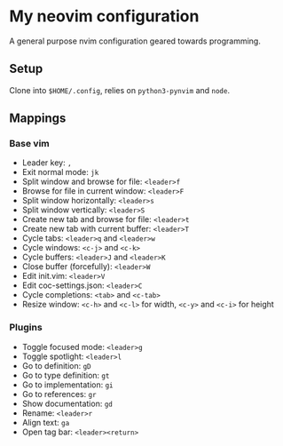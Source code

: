 # My neovim configuration

A general purpose nvim configuration geared towards programming. 

## Setup

Clone into `$HOME/.config`, relies on `python3-pynvim` and `node`.

## Mappings

### Base vim

- Leader key: `,`
- Exit normal mode: `jk`
- Split window and browse for file: `<leader>f`
- Browse for file in current window: `<leader>F`
- Split window horizontally: `<leader>s`
- Split window vertically: `<leader>S`
- Create new tab and browse for file: `<leader>t`
- Create new tab with current buffer: `<leader>T`
- Cycle tabs: `<leader>q` and `<leader>w`
- Cycle windows: `<c-j>` and `<c-k>`
- Cycle buffers: `<leader>J` and `<leader>K`
- Close buffer (forcefully): `<leader>W`
- Edit init.vim: `<leader>V`
- Edit coc-settings.json: `<leader>C`
- Cycle completions: `<tab>` and `<c-tab>`
- Resize window: `<c-h>` and `<c-l>` for width, `<c-y>` and `<c-i>` for height

### Plugins

- Toggle focused mode: `<leader>g`
- Toggle spotlight: `<leader>l`
- Go to definition: `gD`
- Go to type definition: `gt`
- Go to implementation: `gi`
- Go to references: `gr`
- Show documentation: `gd`
- Rename: `<leader>r`
- Align text: `ga`
- Open tag bar: `<leader><return>`
